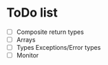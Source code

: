 # ToDo list

* [ ] Composite return types
* [ ] Arrays
* [ ] Types Exceptions/Error types
* [ ] Monitor
